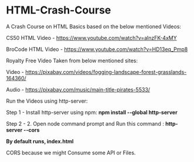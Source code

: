 # HTML-Crash-Course
A Crash Course on HTML Basics based on the below mentioned Videos:

CS50 HTML Video - https://www.youtube.com/watch?v=alnzFK-4xMY

BroCode HTML Video - https://www.youtube.com/watch?v=HD13eq_Pmp8

Royalty Free Video Taken from below mentioned sites:

Video - https://pixabay.com/videos/fogging-landscape-forest-grasslands-164360/

Audio - https://pixabay.com/music/main-title-pirates-5533/

Run the Videos using http-server:

Step 1 - Install http-server using npm: <b> npm install --global http-server </b>

Step 2 - 2. Open node command prompt and Run this command : <b> http-server --cors </b>

<b> By default runs, index.html </b>

CORS because we might Consume some API or Files.
